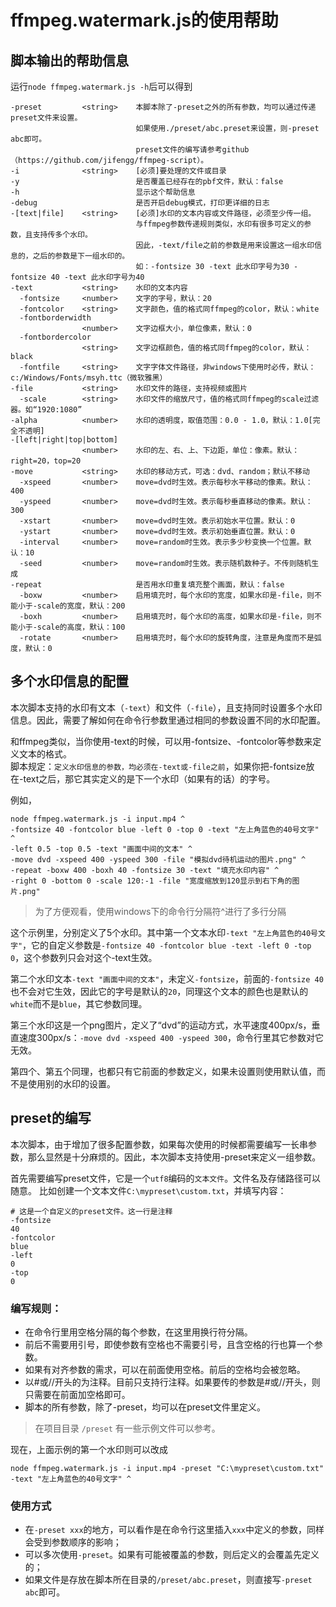 # ffmpeg.watermark.js的使用帮助

## 脚本输出的帮助信息

运行`node ffmpeg.watermark.js -h`后可以得到

```shell
-preset         <string>    本脚本除了-preset之外的所有参数，均可以通过传递preset文件来设置。
                            如果使用./preset/abc.preset来设置，则-preset abc即可。
                            preset文件的编写请参考github（https://github.com/jifengg/ffmpeg-script）。                            
-i              <string>    [必须]要处理的文件或目录
-y                          是否覆盖已经存在的pbf文件，默认：false
-h                          显示这个帮助信息
-debug                      是否开启debug模式，打印更详细的日志
-[text|file]    <string>    [必须]水印的文本内容或文件路径，必须至少传一组。
                            与ffmpeg参数传递规则类似，水印有很多可定义的参数，且支持传多个水印。
                            因此，-text/file之前的参数是用来设置这一组水印信息的，之后的参数是下一组水印的。
                            如：-fontsize 30 -text 此水印字号为30 -fontsize 40 -text 此水印字号为40
-text           <string>    水印的文本内容
  -fontsize     <number>    文字的字号，默认：20
  -fontcolor    <string>    文字颜色，值的格式同ffmpeg的color，默认：white
  -fontborderwidth
                <number>    文字边框大小，单位像素，默认：0
  -fontbordercolor
                <string>    文字边框颜色，值的格式同ffmpeg的color，默认：black
  -fontfile     <string>    文字字体文件路径，非windows下使用时必传，默认：c:/Windows/Fonts/msyh.ttc（微软雅黑）
-file           <string>    水印文件的路径，支持视频或图片
  -scale        <string>    水印文件的缩放尺寸，值的格式同ffmpeg的scale过滤器。如“1920:1080”
-alpha          <number>    水印的透明度，取值范围：0.0 - 1.0，默认：1.0[完全不透明]
-[left|right|top|bottom]
                <number>    水印的左、右、上、下边距，单位：像素。默认：right=20，top=20
-move           <string>    水印的移动方式，可选：dvd、random；默认不移动
  -xspeed       <number>    move=dvd时生效。表示每秒水平移动的像素。默认：400
  -yspeed       <number>    move=dvd时生效。表示每秒垂直移动的像素。默认：300
  -xstart       <number>    move=dvd时生效。表示初始水平位置。默认：0
  -ystart       <number>    move=dvd时生效。表示初始垂直位置。默认：0
  -interval     <number>    move=random时生效。表示多少秒变换一个位置。默认：10
  -seed         <number>    move=random时生效。表示随机数种子。不传则随机生成
-repeat                     是否用水印重复填充整个画面，默认：false
  -boxw         <number>    启用填充时，每个水印的宽度，如果水印是-file，则不能小于-scale的宽度，默认：200
  -boxh         <number>    启用填充时，每个水印的高度，如果水印是-file，则不能小于-scale的高度，默认：100
  -rotate       <number>    启用填充时，每个水印的旋转角度，注意是角度而不是弧度，默认：0
```

## 多个水印信息的配置

本次脚本支持的水印有文本（`-text`）和文件（`-file`），且支持同时设置多个水印信息。因此，需要了解如何在命令行参数里通过相同的参数设置不同的水印配置。

和ffmpeg类似，当你使用-text的时候，可以用-fontsize、-fontcolor等参数来定义文本的格式。  
脚本规定：`定义水印信息的参数，均必须在-text或-file之前`，如果你把-fontsize放在-text之后，那它其实定义的是下一个水印（如果有的话）的字号。

例如，
```shell
node ffmpeg.watermark.js -i input.mp4 ^
-fontsize 40 -fontcolor blue -left 0 -top 0 -text "左上角蓝色的40号文字" ^
-left 0.5 -top 0.5 -text "画面中间的文本" ^
-move dvd -xspeed 400 -yspeed 300 -file "模拟dvd待机运动的图片.png" ^
-repeat -boxw 400 -boxh 40 -fontsize 30 -text "填充水印内容" ^
-right 0 -bottom 0 -scale 120:-1 -file "宽度缩放到120显示到右下角的图片.png"
```

> 为了方便观看，使用windows下的命令行分隔符^进行了多行分隔

这个示例里，分别定义了5个水印。其中第一个文本水印`-text "左上角蓝色的40号文字"`，它的自定义参数是`-fontsize 40 -fontcolor blue -text -left 0 -top 0`，这个参数列只会对这个-text生效。

第二个水印文本`-text "画面中间的文本"`，未定义`-fontsize`，前面的`-fontsize 40`也不会对它生效，因此它的字号是默认的`20`，同理这个文本的颜色也是默认的`white`而不是`blue`，其它参数同理。

第三个水印这是一个png图片，定义了“dvd”的运动方式，水平速度400px/s，垂直速度300px/s：`-move dvd -xspeed 400 -yspeed 300`，命令行里其它参数对它无效。

第四个、第五个同理，也都只有它前面的参数定义，如果未设置则使用默认值，而不是使用别的水印的设置。

## preset的编写

本次脚本，由于增加了很多配置参数，如果每次使用的时候都需要编写一长串参数，那么显然是十分麻烦的。因此，本次脚本支持使用-preset来定义一组参数。

首先需要编写preset文件，它是一个`utf8`编码的`文本文件`。文件名及存储路径可以随意。
比如创建一个文本文件`C:\mypreset\custom.txt`，并填写内容：

```shell
# 这是一个自定义的preset文件。这一行是注释
-fontsize
40
-fontcolor
blue
-left
0
-top
0
```

### 编写规则：

- 在命令行里用空格分隔的每个参数，在这里用换行符分隔。
- 前后不需要用引号，即使参数有空格也不需要引号，且含空格的行也算一个参数。
- 如果有对齐参数的需求，可以在前面使用空格。前后的空格均会被忽略。
- 以#或//开头的为注释。目前只支持行注释。如果要传的参数是#或//开头，则只需要在前面加空格即可。
- 脚本的所有参数，除了-preset，均可以在preset文件里定义。

> 在项目目录 `/preset` 有一些示例文件可以参考。

现在，上面示例的第一个水印则可以改成

```shell
node ffmpeg.watermark.js -i input.mp4 -preset "C:\mypreset\custom.txt" -text "左上角蓝色的40号文字" ^
```

### 使用方式

- 在`-preset xxx`的地方，可以看作是在命令行这里插入`xxx`中定义的参数，同样会受到参数顺序的影响；
- 可以多次使用`-preset`。如果有可能被覆盖的参数，则后定义的会覆盖先定义的；
- 如果文件是存放在脚本所在目录的`/preset/abc.preset`，则直接写`-preset abc`即可。
